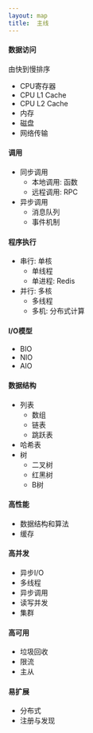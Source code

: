 ```yaml
---
layout: map
title:  主线
---
```


#### 数据访问

由快到慢排序

* CPU寄存器
* CPU L1 Cache
* CPU L2 Cache
* 内存
* 磁盘
* 网络传输

#### 调用

* 同步调用
    * 本地调用: 函数
    * 远程调用: RPC
* 异步调用
    * 消息队列
    * 事件机制

#### 程序执行

* 串行: 单核
    * 单线程
    * 单进程: Redis
* 并行: 多核
    * 多线程
    * 多机: 分布式计算

#### I/O模型

* BIO
* NIO
* AIO

#### 数据结构

* 列表
    * 数组
    * 链表
    * 跳跃表
* 哈希表
* 树
    * 二叉树
    * 红黑树
    * B树

#### 高性能

* 数据结构和算法
* 缓存

#### 高并发

* 异步I/O
* 多线程
* 异步调用
* 读写并发
* 集群

#### 高可用

* 垃圾回收
* 限流
* 主从

#### 易扩展

* 分布式
* 注册与发现

